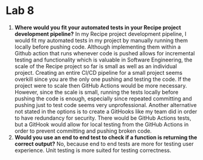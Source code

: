 # Lab 8

1. **Where would you fit your automated tests in your Recipe project development pipeline?** In my Recipe project development pipeline, I would fit my automated tests in my project by manually running them locally before pushing code. Although implementing them within a Github action that runs whenever code is pushed allows for incremental testing and functionality which is valuable in Software Engineering, the scale of the Recipe project so far is small as well as an individual project. Creating an entire CI/CD pipeline for a small project seems overkill since you are the only one pushing and testing the code. If the project were to scale then GitHub Actions would be more necessary. However, since the scale is small, running the tests locally before pushing the code is enough, especially since repeated committing and pushing just to test code seems very unprofessional. Another alternative not stated in the options is to create a GitHooks like my team did in order to have redundancy for security. There would be GitHub Actions tests, but a GitHook would allow for local testing from the GitHub Actions in order to prevent committing and pushing broken code.
2. **Would you use an end to end test to check if a function is returning the correct output?** No, because end to end tests are more for testing user experience. Unit testing is more suited for testing correctness.